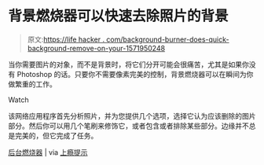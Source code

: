 # 背景燃烧器可以快速去除照片的背景

> 原文:[https://life hacker . com/background-burner-does-quick-background-remove-on-your-1571950248](https://lifehacker.com/background-burner-does-quick-background-removal-on-your-1571950248)

当你需要图片的对象，而不是背景时，将它们分开可能会很痛苦，尤其是如果你没有 Photoshop 的话。只要你不需要像素完美的控制，背景燃烧器可以在瞬间为你做繁重的工作。

Watch

该网络应用程序首先分析照片，并为您提供几个选项，选择它认为应该删除的图片部分。然后你可以用几个笔刷来修饰它，或者包含或者排除某些部分。边缘并不总是完美的，但它完成了任务。

[后台燃烧器](http://www.bonanza.com/background_burner) | via [上瘾提示](http://www.addictivetips.com/web/background-burner-helps-you-remove-background-from-photos/)